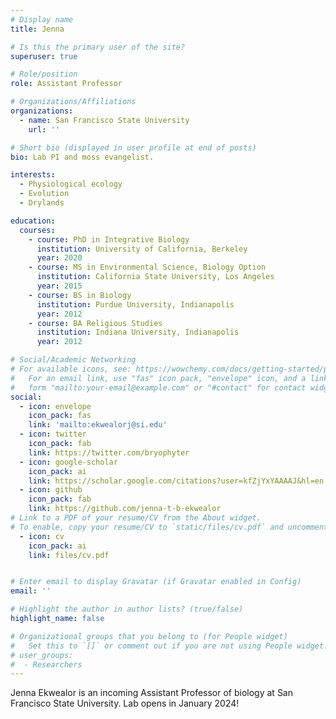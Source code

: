 ```yaml
---
# Display name
title: Jenna

# Is this the primary user of the site?
superuser: true

# Role/position
role: Assistant Professor

# Organizations/Affiliations
organizations:
  - name: San Francisco State University
    url: ''

# Short bio (displayed in user profile at end of posts)
bio: Lab PI and moss evangelist. 

interests:
  - Physiological ecology
  - Evolution
  - Drylands

education:
  courses:
    - course: PhD in Integrative Biology
      institution: University of California, Berkeley
      year: 2020
    - course: MS in Environmental Science, Biology Option
      institution: California State University, Los Angeles
      year: 2015
    - course: BS in Biology
      institution: Purdue University, Indianapolis
      year: 2012
    - course: BA Religious Studies
      institution: Indiana University, Indianapolis
      year: 2012

# Social/Academic Networking
# For available icons, see: https://wowchemy.com/docs/getting-started/page-builder/#icons
#   For an email link, use "fas" icon pack, "envelope" icon, and a link in the
#   form "mailto:your-email@example.com" or "#contact" for contact widget.
social:
  - icon: envelope
    icon_pack: fas
    link: 'mailto:ekwealorj@si.edu'
  - icon: twitter
    icon_pack: fab
    link: https://twitter.com/bryophyter
  - icon: google-scholar
    icon_pack: ai
    link: https://scholar.google.com/citations?user=kfZjYxYAAAAJ&hl=en
  - icon: github
    icon_pack: fab
    link: https://github.com/jenna-t-b-ekwealor
# Link to a PDF of your resume/CV from the About widget.
# To enable, copy your resume/CV to `static/files/cv.pdf` and uncomment the lines below.
  - icon: cv
    icon_pack: ai
    link: files/cv.pdf


# Enter email to display Gravatar (if Gravatar enabled in Config)
email: ''

# Highlight the author in author lists? (true/false)
highlight_name: false

# Organizational groups that you belong to (for People widget)
#   Set this to `[]` or comment out if you are not using People widget.
# user_groups:
#  - Researchers
---
```


Jenna Ekwealor is an incoming Assistant Professor of biology at San Francisco State University. Lab opens in January 2024!
